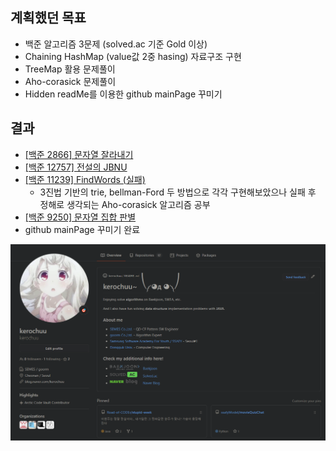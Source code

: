 ## 계획했던 목표
- 백준 알고리즘 3문제 (solved.ac 기준 Gold 이상)
- Chaining HashMap (value값 2중 hasing) 자료구조 구현 
- TreeMap 활용 문제풀이
- Aho-corasick 문제풀이
- Hidden readMe를 이용한 github mainPage 꾸미기
  
## 결과
- [[백준 2866] 문자열 잘라내기](https://blog.naver.com/kerochuu/222031028888)
- [[백준 12757] 전설의 JBNU](https://blog.naver.com/kerochuu/222034420214)
- [[백준 11239] FindWords (실패)](https://blog.naver.com/kerochuu/222034610942)
  - 3진법 기반의 trie, bellman-Ford 두 방법으로 각각 구현해보았으나 실패 후 정해로 생각되는 Aho-corasick 알고리즘 공부
- [[백준 9250] 문자열 집합 판별](https://blog.naver.com/kerochuu/222035299045)
- github mainPage 꾸미기 완료

[<img src="https://github.com/Road-of-CODEr/stupid-week/blob/master/kerochuu/20200719/mainPage.png">](https://github.com/kerochuu)
